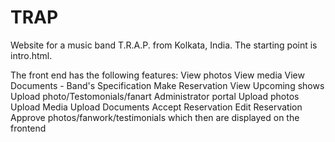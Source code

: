 # TRAP
Website for a music band T.R.A.P. from Kolkata, India.
The starting point is intro.html.


The front end has the following features:
View photos
View media
View Documents - Band's Specification
Make Reservation
View Upcoming shows
Upload photo/Testomonials/fanart
Administrator portal
  Upload photos
  Upload Media
  Upload Documents
  Accept Reservation
  Edit Reservation
  Approve photos/fanwork/testimonials which then are displayed on the frontend

